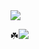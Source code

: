 <img src="https://capsule-render.vercel.app/api?type=rect&color=gradient&customColorList=0&height=300&section=header&text=Hello:)&fontSize=90" />

:shamrock:<img src="https://img.shields.io/badge/Python-#3776AB?style=flat&logo=Python&logoColor=blue"/>


<!--
**swooojin/swooojin** is a ✨ _special_ ✨ repository because its `README.md` (this file) appears on your GitHub profile.

Here are some ideas to get you started:

- 🔭 I’m currently working on ...
- 🌱 I’m currently learning ...
- 👯 I’m looking to collaborate on ...
- 🤔 I’m looking for help with ...
- 💬 Ask me about ...
- 📫 How to reach me: ...
- 😄 Pronouns: ...
- ⚡ Fun fact: ...
-->

